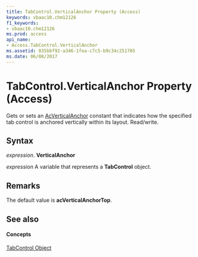 ```yaml
---
title: TabControl.VerticalAnchor Property (Access)
keywords: vbaac10.chm12126
f1_keywords:
- vbaac10.chm12126
ms.prod: access
api_name:
- Access.TabControl.VerticalAnchor
ms.assetid: 035bbf92-a346-1fea-c7c5-b9c34c251705
ms.date: 06/08/2017
---
```



# TabControl.VerticalAnchor Property (Access)

Gets or sets an [AcVerticalAnchor](acverticalanchor-enumeration-access.md) constant that indicates how the specified tab control is anchored vertically within its layout. Read/write.


## Syntax

 _expression_. **VerticalAnchor**

 _expression_ A variable that represents a **TabControl** object.


## Remarks

The default value is **acVerticalAnchorTop**.


## See also


#### Concepts


[TabControl Object](tabcontrol-object-access.md)

